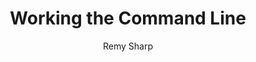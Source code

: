 ---
title: "Working the Command Line"
author: "Remy Sharp"
isbn: ""
isbn13: "9781937557492"
rating: "0"
publisher: "A Book Apart"
pages: "81"
publishYear: "2016"
read: ""
goodreads_id: "33595823"
---